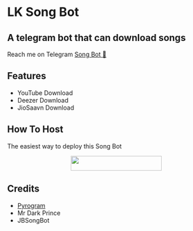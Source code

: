 # LK Song Bot
## A telegram bot that can download songs

Reach me on Telegram [Song Bot 🎵](https://t.me/LKSongBot)

## Features

- YouTube Download
- Deezer Download
- JioSaavn Download

## How To Host

The easiest way to deploy this Song Bot
<p align="center"><a href="https://heroku.com/deploy?template=https://github.com/mk-mk-lk/LKSongBot"> <img src="https://img.shields.io/badge/Deploy%20To%20Heroku-blueviolet?style=for-the-badge&logo=heroku" width="210" height="34.45"/></a></p>

## Credits

- [Pyrogram](https://github.com/pyrogram)
- Mr Dark Prince
- JBSongBot
